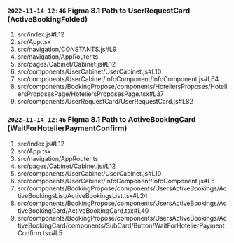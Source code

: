 ### `2022-11-14 12:46` Figma 8.1 Path to UserRequestCard (ActiveBookingFolded)

1. src/index.js#L12
2. src/App.tsx
3. src/navigation/CONSTANTS.js#L9
4. src/navigation/AppRouter.ts
5. src/pages/Cabinet/Cabinet.js#L12
6. src/components/UserCabinet/UserCabinet.js#L10
7. src/components/UserCabinet/InfoComponent/InfoComponent.js#L64
8. src/components/BookingPropose/components/HoteliersProposes/HoteliersProposesPage/HoteliersProposesPage.tsx#L37
9. src/components/UserRequestCard/UserRequestCard.js#L82

### `2022-11-14 12:46` Figma 8.1 Path to ActiveBookingCard (WaitForHotelierPaymentConfirm)

1. src/index.js#L12
2. src/App.tsx
3. src/navigation/AppRouter.ts
4. src/pages/Cabinet/Cabinet.js#L12
5. src/components/UserCabinet/UserCabinet.js#L10
6. src/components/UserCabinet/InfoComponent/InfoComponent.js#L5
7. src/components/BookingPropose/components/UsersActiveBookings/ActiveBookingsList/ActiveBookingsList.tsx#L24
8. src/components/BookingPropose/components/UsersActiveBookings/ActiveBookingCard/ActiveBookingCard.tsx#L40
9. src/components/BookingPropose/components/UsersActiveBookings/ActiveBookingCard/components/SubCard/Button/WaitForHotelierPaymentConfirm.tsx#L5
